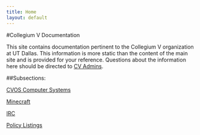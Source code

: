 ```yaml
---
title: Home
layout: default
---
```


#Collegium V Documentation

This site contains documentation pertinent to the Collegium V organization at UT Dallas.  This information is more static than the content of the main site and is provided for your reference.  Questions about the information here should be directed to [CV Admins](mailto:cvadmins@utdallas.edu).

##Subsections:

[CVOS Computer Systems](cvos)

[Minecraft](minecraft)

[IRC](IRC)

[Policy Listings](policy)
